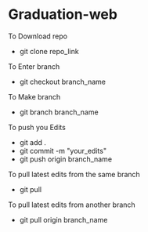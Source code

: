 # Graduation-web

To Download repo
* git clone repo_link

To Enter branch
* git checkout branch_name

To Make branch
* git branch branch_name

To push you Edits
* git add .
* git commit -m "your_edits"
* git push origin branch_name

To pull latest edits from the same branch
* git pull

To pull latest edits from another branch
* git pull origin branch_name